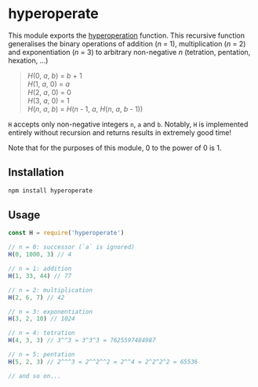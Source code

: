 # hyperoperate

This module exports the [hyperoperation](https://en.wikipedia.org/wiki/Hyperoperation) function. This recursive function generalises the binary operations of addition (*n* = 1), multiplication (*n* = 2) and exponentiation (*n* = 3) to arbitrary non-negative *n* (tetration, pentation, hexation, ...)

> *H*(0, *a*, *b*) = *b* + 1<br/>
> *H*(1, *a*, 0) = *a*<br/>
> *H*(2, *a*, 0) = 0<br/>
> *H*(3, *a*, 0) = 1<br/>
> *H*(*n*, *a*, *b*) = *H*(*n* - 1, *a*, *H*(*n*, *a*, *b* - 1))<br/>

`H` accepts only non-negative integers `n`, `a` and `b`. Notably, `H` is implemented entirely without recursion and returns results in extremely good time!

Note that for the purposes of this module, 0 to the power of 0 is 1.

## Installation

```sh
npm install hyperoperate
```

## Usage

```js
const H = require('hyperoperate')

// n = 0: successor (`a` is ignored)
H(0, 1000, 3) // 4

// n = 1: addition
H(1, 33, 44) // 77

// n = 2: multiplication
H(2, 6, 7) // 42

// n = 3: exponentiation
H(3, 2, 10) // 1024

// n = 4: tetration
H(4, 3, 3) // 3^^3 = 3^3^3 = 7625597484987

// n = 5: pentation
H(5, 2, 3) // 2^^^3 = 2^^2^^2 = 2^^4 = 2^2^2^2 = 65536

// and so on...
```
